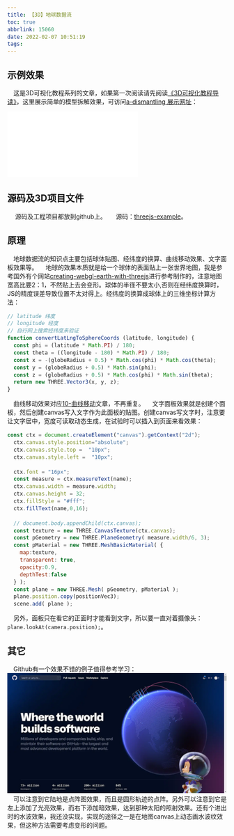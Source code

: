 ```yaml
---
title: 【3D】地球数据流
toc: true
abbrlink: 15060
date: 2022-02-07 10:51:19
tags:
---
```


## 示例效果
&emsp;这是3D可视化教程系列的文章，如果第一次阅读请先阅读[《3D可视化教程导读》](/posts/30679)，这里展示简单的模型拆解效果，可访问[a-dismantling 展示网址](http://3d.scaugreen.cn/c-global.html)：

<iframe src="//player.bilibili.com/player.html?bvid=BV17T4y1C7MX&page=1" scrolling="no" border="0" frameborder="no" framespacing="0" allowfullscreen="true" class="bilibili-video"> </iframe>


## 源码及3D项目文件
&emsp; 源码及工程项目都放到github上。
&emsp; 源码：[threejs-example](https://github.com/alwxkxk/threejs-example)。


## 原理
&emsp;地球数据流的知识点主要包括球体贴图、经纬度的换算、曲线移动效果、文字面板效果等。
&emsp;地球的效果本质就是给一个球体的表面贴上一张世界地图，我是参考国外有个网站[creating-webgl-earth-with-threejs](https://blog.mastermaps.com/2013/09/creating-webgl-earth-with-threejs.html)进行参考制作的，注意地图宽高比要2：1，不然贴上去会变形。球体的半径不要太小,否则在经纬度换算时，JS的精度误差导致位置不太对得上。经纬度的换算成球体上的三维坐标计算方法：
```js
// latitude 纬度
// longitude 经度
// 自行网上搜索经纬度来验证
function convertLatLngToSphereCoords (latitude, longitude) {
  const phi = (latitude * Math.PI) / 180;
  const theta = ((longitude - 180) * Math.PI) / 180;
  const x = -(globeRadius + 0.5) * Math.cos(phi) * Math.cos(theta);
  const y = (globeRadius + 0.5) * Math.sin(phi);
  const z = (globeRadius + 0.5) * Math.cos(phi) * Math.sin(theta);
  return new THREE.Vector3(x, y, z);
}
```

&emsp;曲线移动效果对应[10-曲线移动](/posts/62843)文章，不再重复。
&emsp;文字面板效果就是创建个面板，然后创建canvas写入文字作为此面板的贴图。创建canvas写文字时，注意要让文字居中，宽度可读取动态生成，在试验时可以插入到页面来看效果：
```js
const ctx = document.createElement("canvas").getContext("2d");
  ctx.canvas.style.position="absolute";
  ctx.canvas.style.top =  "10px";
  ctx.canvas.style.left =  "10px";

  ctx.font = "16px";
  const measure = ctx.measureText(name);
  ctx.canvas.width = measure.width;
  ctx.canvas.height = 32;
  ctx.fillStyle = "#fff";
  ctx.fillText(name,0,16);
  
  // document.body.appendChild(ctx.canvas);
  const texture = new THREE.CanvasTexture(ctx.canvas);
  const pGeometry = new THREE.PlaneGeometry( measure.width/6, 3);
  const pMaterial = new THREE.MeshBasicMaterial( {
    map:texture,
    transparent: true,
    opacity:0.9,
    depthTest:false
  } );
  const plane = new THREE.Mesh( pGeometry, pMaterial );
  plane.position.copy(positionVec3);
  scene.add( plane );
```
&emsp;另外，面板只在看它的正面时才能看到文字，所以要一直对着摄像头：`plane.lookAt(camera.position);`。


## 其它
&emsp;Github有一个效果不错的例子值得参考学习：
![github-global.webp](/blog_images/3d/github-global.webp)
&emsp;可以注意到它陆地是点阵图效果，而且是圆形轨迹的点阵。另外可以注意到它是左上添加了光亮效果，而右下添加暗效果，达到那种太阳的照射效果。还有个进出时的水波效果，我还没实现，实现的途径之一是在地图canvas上动态画水波纹效果，但这种方法需要考虑变形的问题。


